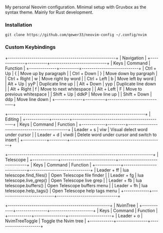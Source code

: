 My personal Neovim configuration. Minimal setup with Gruvbox as the syntax theme. Mainly for Rust development.

### Installation

`git clone https://github.com/qewer33/neovim-config ~/.config/nvim`

### Custom Keybindings

+-------------------------------------------------------+
|                       Navigation                      |
+--------------+----------+-----------------------------+
| Keys         | Command  | Function                    |
+--------------+----------+-----------------------------+
| Ctrl + Up    | {        | Move up by paragraph        |
| Ctrl + Down  | }        | Move down by pargraph       |
| Ctrl + Right | w        | Move right by word          |
| Ctrl + Left  | b        | Move left by word           |
| Alt + Up     | yyP      | Duplicate line up           |
| Alt + Down   | yyp      | Duplicate line down         |
| Alt + Right  | f<space> | Move to next whitespace     |
| Alt + Left   | F<space> | Move to previous whitespace |
| Shift + Up   | ddkP     | Move line up                |
| Shift + Down | ddp      | Move line down              |
+--------------+----------+-----------------------------+

+----------------------------------------------------------------------+
|                                Editing                               |
+------------+---------+-----------------------------------------------+
| Keys       | Command | Function                                      |
+------------+---------+-----------------------------------------------+
| Leader + s | viw     | Visual delect word under cursor               |
| Leader + d | viwdi   | Delete word under cursor and switch to insert |
+------------+---------+-----------------------------------------------+

+--------------------------------------------------------------------------+
|                                 Telescope                                |
+-------------+----------------------------+-------------------------------+
| Keys        | Command                    | Function                      |
+-------------+----------------------------+-------------------------------+
| Leader + ff | lua telescope.find\_files() | Open Telescope file finder    |
| Leader + fg | lua telescope.live\_grep()  | Open Telescope live grep      |
| Leader + fb | lua telescope.buffers()    | Open Telescope buffers menu   |
| Leader + fh | lua telescope.help\_tags()  | Open Telescope help tags menu |
+-------------+----------------------------+-------------------------------+

+----------------------------------------------------+
|                      NvimTree                      |
+------------+----------------+----------------------+
| Keys       | Command        | Function             |
+------------+----------------+----------------------+
| Leader + o | NvimTreeToggle | Toggle the Nvim tree |
+------------+----------------+----------------------+
